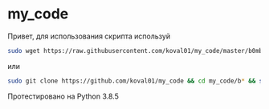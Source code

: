 # my_code

Привет, для использования скрипта используй
```sh
sudo wget https://raw.githubusercontent.com/koval01/my_code/master/b0mb3r_cli/cmd_bomb.py
```
или
```sh
sudo git clone https://github.com/koval01/my_code && cd my_code/b* && sudo mv c* ../../
```
Протестировано на Python 3.8.5
